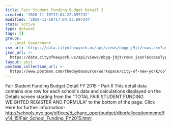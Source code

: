 ```yaml
---
title: Fair Student Funding Budget Detail 2
created: '2020-11-10T17:04:22.697232'
modified: '2020-11-10T17:04:22.697244'
state: active
type: dataset
tags: []
groups:
  - Local Government
csv_url: 'https://data.cityofnewyork.us/api/views/nbgq-j9jt/rows.csv?accessType=DOWNLOAD'
json_url: >-
  https://data.cityofnewyork.us/api/views/nbgq-j9jt/rows.json?accessType=DOWNLOAD
layout: post
postman_collection_url: >-
  https://www.postman.com/thedaydasource/workspace/city-of-new-york/collection/15909983-47e255d4-3718-4ffa-a0ae-b3091af5ecde
---
```

Fair Student Funding Budget Detail FY 2015 - Part II This detail data contains one row for each school's data and calculations displayed on the Details screen starting from the "TOTAL FAIR STUDENT FUNDING WEIGHTED REGISTER AND FORMULA" to the bottom of the page.
Click Here for further information- http://schools.nyc.gov/offices/d_chanc_oper/budget/dbor/allocationmemo/fy14_15/Fair_School_Funding_FY2015.html
